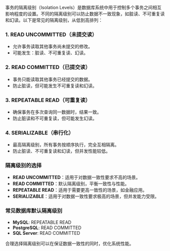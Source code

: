 <think>

</think>

事务的隔离级别（Isolation Levels）是数据库系统中用于控制多个事务之间相互影响程度的设置。不同的隔离级别可以防止数据不一致现象，如脏读、不可重复读和幻读。以下是常见的隔离级别，从低到高排列：

### 1. **READ UNCOMMITTED**（未提交读）
- 允许事务读取其他事务尚未提交的修改。
- 可能发生：脏读、不可重复读、幻读。

### 2. **READ COMMITTED**（已提交读）
- 事务只能读取其他事务已经提交的数据。
- 防止脏读，但可能发生不可重复读和幻读。

### 3. **REPEATABLE READ**（可重复读）
- 确保事务在多次查询同一数据时，结果一致。
- 防止脏读和不可重复读，但可能发生幻读。

### 4. **SERIALIZABLE**（串行化）
- 最高隔离级别，所有事务按顺序执行，完全互相隔离。
- 防止脏读、不可重复读和幻读，但并发性能较低。

### 隔离级别的选择
- **READ UNCOMMITTED**：适用于对数据一致性要求不高的场景。
- **READ COMMITTED**：默认隔离级别，平衡一致性与性能。
- **REPEATABLE READ**：适用于需要更高一致性的场景，如金融应用。
- **SERIALIZABLE**：适用于对数据一致性要求极高的场景，但并发能力受限。

### 常见数据库默认隔离级别
- **MySQL**: REPEATABLE READ
- **PostgreSQL**: READ COMMITTED
- **SQL Server**: READ COMMITTED

合理选择隔离级别可以在保证数据一致性的同时，优化系统性能。